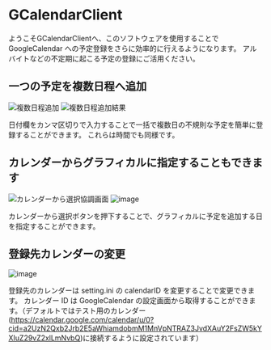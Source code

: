 # GCalendarClient

ようこそGCalendarClientへ、このソフトウェアを使用することで GoogleCalendar への予定登録をさらに効率的に行えるようになります。
アルバイトなどの不定期に起こる予定の登録にご活用ください。

## 一つの予定を複数日程へ追加
![複数日程追加](https://user-images.githubusercontent.com/55190661/182026090-f16fb1e9-929d-45d9-8781-fe5a011ef7f0.png)
![複数日程追加結果](https://user-images.githubusercontent.com/55190661/182026099-ec2bc522-e26f-4f44-92bf-3c71719c9922.png)

日付欄をカンマ区切りで入力することで一括で複数日の不規則な予定を簡単に登録することができます。
これらは時間でも同様です。

## カレンダーからグラフィカルに指定することもできます

![カレンダーから選択協調画面](https://user-images.githubusercontent.com/55190661/182070202-4d5da4ec-0918-4592-82cc-11aa1fc49c01.png)
![image](https://user-images.githubusercontent.com/55190661/182070278-1c83f738-ac73-4f0d-a474-a7d1aa2e16ae.png)　　

カレンダーから選択ボタンを押下することで、グラフィカルに予定を追加する日を指定することができます。

## 登録先カレンダーの変更
![image](https://user-images.githubusercontent.com/55190661/182026178-e9cba667-cd13-4947-871a-456f2f93efc1.png)

登録先のカレンダーは setting.ini の calendarID を変更することで変更できます。
カレンダー ID は GoogleCalendar の設定画面から取得することができます。（デフォルトではテスト用のカレンダー(https://calendar.google.com/calendar/u/0?cid=a2UzN2Qxb2Jrb2E5aWhiamdobmM1MnVpNTRAZ3JvdXAuY2FsZW5kYXIuZ29vZ2xlLmNvbQ)に接続するように設定されています）
